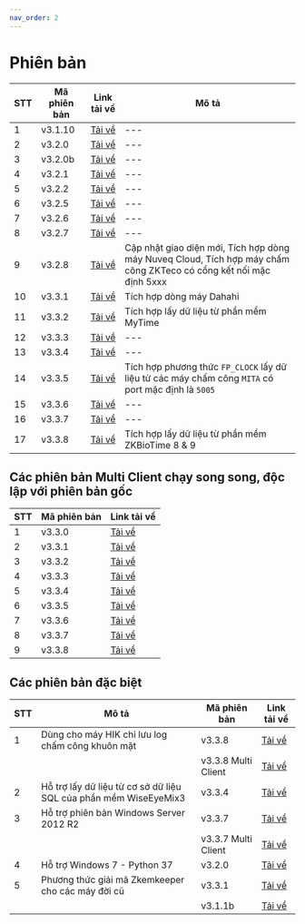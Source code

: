 ```yaml
---
nav_order: 2
---
```


# Phiên bản

| STT | Mã phiên bản | Link tải về                                                                                     | Mô tả                                                                                                              |
| --- | ------------ | ----------------------------------------------------------------------------------------------- | ------------------------------------------------------------------------------------------------------------------ |
| 1   | v3.1.10      | [Tải về](https://drive.google.com/file/d/14X4cSUCIIXyQ1tt8Cp3dUGRwEmBRneeC/view?usp=drive_link) | ---                                                                                                                |
| 2   | v3.2.0       | [Tải về](https://drive.google.com/file/d/1JQtJmSA-BPC8ltDDfmWHyb7XcHHAT8hM/view?usp=drive_link) | ---                                                                                                                |
| 3   | v3.2.0b      | [Tải về](https://drive.google.com/file/d/1hCCkIzhbLacvuj1N6ZJo2bkGukUOfLb1/view?usp=drive_link) | ---                                                                                                                |
| 4   | v3.2.1       | [Tải về](https://drive.google.com/file/d/1yV2N2O76HZA0HZ3x6MXycRP1NMAOZauw/view?usp=drive_link) | ---                                                                                                                |
| 5   | v3.2.2       | [Tải về](https://drive.google.com/file/d/1uMHLnY2zs9DSV88mCz-HoJLkvin5Ks_T/view?usp=drive_link) | ---                                                                                                                |
| 6   | v3.2.5       | [Tải về](https://drive.google.com/file/d/1Bsq09bKbTnzeroZwHlHwpyxP-ghwPEt7/view?usp=drive_link) | ---                                                                                                                |
| 7   | v3.2.6       | [Tải về](https://drive.google.com/file/d/1R9SpnqXhp5v1cYOHt5evBoSS-zszgTnN/view?usp=drive_link) | ---                                                                                                                |
| 8   | v3.2.7       | [Tải về](https://drive.google.com/file/d/18x9HDwDDLCASJB1-9eD5grSZeckj48mI/view?usp=drive_link) | ---                                                                                                                |
| 9   | v3.2.8       | [Tải về](https://drive.google.com/file/d/105C7Fm7TWsqv3Dfv4dl1JU8BEsuBXDBC/view?usp=drive_link) | Cập nhật giao diện mới, Tích hợp dòng máy Nuveq Cloud, Tích hợp máy chấm công ZKTeco có cổng kết nối mặc định 5xxx |
| 10  | v3.3.1       | [Tải về](https://drive.google.com/file/d/1mJHk1Yk9eX1n0y8jv5F3c1rYk1KX1z4E/view?usp=drive_link) | Tích hợp dòng máy Dahahi                                                                                           |
| 11  | v3.3.2       | [Tải về](https://drive.google.com/file/d/1KPgzzR0nBgnvHqFELh9GOOgEt_SX5NY8/view?usp=drive_link) | Tích hợp lấy dữ liệu từ phần mềm MyTime                                                                            |
| 12  | v3.3.3       | [Tải về](https://drive.google.com/file/d/1sj2gi5OQ6j-Q6Zsv5aTbuuy0LAnoJ4r1/view?usp=drive_link) | ---                                                                                                                |
| 13  | v3.3.4       | [Tải về](https://drive.google.com/file/d/1kIfaaO2cLCdVNERD4DK88ajQLEgqkla9/view?usp=drive_link) | ---                                                                                                                |
| 14  | v3.3.5       | [Tải về](https://drive.google.com/file/d/1stJxBHT8gg32VLrIdj8UsPX_fcXLq7fn/view?usp=drive_link) | Tích hợp phương thức `FP_CLOCK` lấy dữ liệu từ các máy chấm công `MITA` có port mặc định là `5005`                 |
| 15  | v3.3.6       | [Tải về](https://drive.google.com/file/d/1tw45WbIuuY0FtGy-ZPh1VDO63gRm_2LG/view?usp=drive_link) | ---                                                                                                                |
| 16  | v3.3.7       | [Tải về](https://drive.google.com/file/d/11nlsa_XwKgD9M47CkAzaiLuI9mKddIeJ/view?usp=drive_link) | ---                                                                                                                |
| 17  | v3.3.8       | [Tải về](https://drive.google.com/file/d/1kVT462f_QDcI6rOXmoaO09o4Ql4MpftD/view?usp=drive_link) | Tích hợp lấy dữ liệu từ phần mềm ZKBioTime 8 & 9                                                                   |

## Các phiên bản Multi Client chạy song song, độc lập với phiên bản gốc

| STT | Mã phiên bản | Link tải về                                                                                     |
| --- | ------------ | ----------------------------------------------------------------------------------------------- |
| 1   | v3.3.0       | [Tải về](https://drive.google.com/file/d/175lHaNETErIDZ9Be4-EcH6KU2nIAF5pm/view?usp=drive_link) |
| 2   | v3.3.1       | [Tải về](https://drive.google.com/file/d/1fkLVCjHohc3cgnXUStWXsclPQSVDxcYU/view?usp=drive_link) |
| 3   | v3.3.2       | [Tải về](https://drive.google.com/file/d/1-Ghpy_OsvJUQnbSyF-wbaawSv4QT6Fgi/view?usp=drive_link) |
| 4   | v3.3.3       | [Tải về](https://drive.google.com/file/d/1in-QZJ95NJqXYrBKcxGJ-BR8OSYyitg-/view?usp=drive_link) |
| 5   | v3.3.4       | [Tải về](https://drive.google.com/file/d/1GMIq5I1K8cC9imumb_amiG5GzDOkqI-Z/view?usp=drive_link) |
| 6   | v3.3.5       | [Tải về](https://drive.google.com/file/d/1TEnayRw3pI967dzWOYhcoBjhstaL6fDy/view?usp=drive_link) |
| 7   | v3.3.6       | [Tải về](https://drive.google.com/file/d/1JokBWY8GwYtMR6sh7am7xyK4DVe_fAYE/view?usp=drive_link) |
| 8   | v3.3.7       | [Tải về](https://drive.google.com/file/d/1Pp0ObrM-hEdeIh3hQO4RUhDR4Mig-CMd/view?usp=drive_link) |
| 9   | v3.3.8       | [Tải về](https://drive.google.com/file/d/1p3nvV7XTtlqHlKHss8S88yCSrS9F2wgw/view?usp=drive_link) |

## Các phiên bản đặc biệt

| STT | Mô tả                                                            | Mã phiên bản        | Link tải về                                                                                     |
| --- | ---------------------------------------------------------------- | ------------------- | ----------------------------------------------------------------------------------------------- |
| 1   | Dùng cho máy HIK chỉ lưu log chấm công khuôn mặt                 | v3.3.8              | [Tải về](https://drive.google.com/file/d/1_opc4JYYpuFlLoyRh76CqrcXAF11BYwG/view?usp=drive_link) |
|     |                                                                  | v3.3.8 Multi Client | [Tải về](https://drive.google.com/file/d/1EZ22zuk5vPJ20IUsvEs4m4xPeB1AOfAq/view?usp=drive_link) |
| 2   | Hỗ trợ lấy dữ liệu từ cơ sở dữ liệu SQL của phần mềm WiseEyeMix3 | v3.3.4              | [Tải về](https://drive.google.com/file/d/1QIqsYcGnfyczeIfrCmuxS_ulOedMoK3X/view?usp=drive_link) |
| 3   | Hỗ trợ phiên bản Windows Server 2012 R2                          | v3.3.7              | [Tải về](https://drive.google.com/file/d/157PbkDpLF2pQkPXqTwg7TEvgGH2GYejV/view?usp=drive_link) |
|     |                                                                  | v3.3.7 Multi Client | [Tải về](https://drive.google.com/file/d/1bcZYBCD6_pyeqX6rxdzydnBf3bjUMYTO/view?usp=drive_link) |
| 4   | Hỗ trợ Windows 7 - Python 37                                     | v3.2.0              | [Tải về](https://drive.google.com/file/d/13W4aYEo1m_lIU4JaL00PEJS0WdFpq8qy/view?usp=drive_link) |
| 5   | Phương thức giải mã Zkemkeeper cho các máy đời cũ                | v3.3.1              | [Tải về](https://drive.google.com/file/d/1oPvGD66ccMdqJGqOpTHZdbajdSxLVPaL/view?usp=drive_link) |
|     |                                                                  | v3.1.1b             | [Tải về](https://drive.google.com/file/d/1798MFWjU28wKqiQVbss2bQviVTF9wmWY/view?usp=drive_link) |